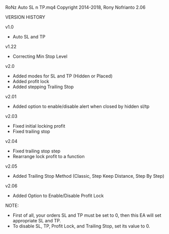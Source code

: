 RoNz Auto SL n TP.mq4
Copyright 2014-2018, Rony Nofrianto
2.06

VERSION HISTORY

   v1.0
   + Auto SL and TP
   
   v1.22
   + Correcting Min Stop Level
   
   v2.0
   + Added modes for SL and TP (Hidden or Placed)
   + Added profit lock
   + Added stepping Trailing Stop
   
   v2.01
   + Added option to enable/disable alert when closed by hidden sl/tp
   
   v2.03
   + Fixed initial locking profit
   + Fixed trailing stop
   
   v2.04
   + Fixed trailing stop step
   + Rearrange lock profit to a function
   
   v2.05
   + Added Trailing Stop Method (Classic, Step Keep Distance, Step By Step)
   
   v2.06
   + Added Option to Enable/Disable Profit Lock
  
  NOTE:
  + First of all, your orders SL and TP must be set to 0, then this EA will set appropriate SL and TP.
  + To disable SL, TP, Profit Lock, and Trailing Stop, set its value to 0.
